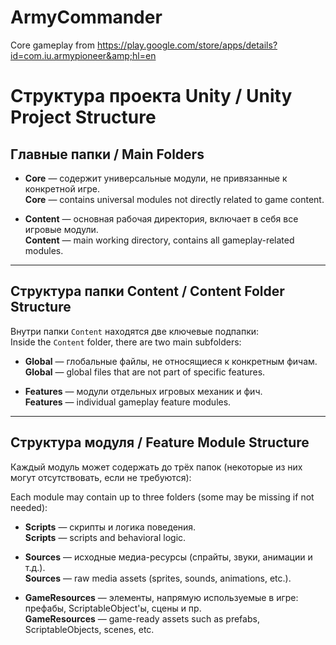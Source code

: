# ArmyCommander
Core gameplay from https://play.google.com/store/apps/details?id=com.iu.armypioneer&amp;hl=en 

# Структура проекта Unity / Unity Project Structure

## Главные папки / Main Folders

- **Core** — содержит универсальные модули, не привязанные к конкретной игре.  
  **Core** — contains universal modules not directly related to game content.

- **Content** — основная рабочая директория, включает в себя все игровые модули.  
  **Content** — main working directory, contains all gameplay-related modules.

---

## Структура папки Content / Content Folder Structure

Внутри папки `Content` находятся две ключевые подпапки:  
Inside the `Content` folder, there are two main subfolders:

- **Global** — глобальные файлы, не относящиеся к конкретным фичам.  
  **Global** — global files that are not part of specific features.

- **Features** — модули отдельных игровых механик и фич.  
  **Features** — individual gameplay feature modules.

---

## Структура модуля / Feature Module Structure

Каждый модуль может содержать до трёх папок (некоторые из них могут отсутствовать, если не требуются):

Each module may contain up to three folders (some may be missing if not needed):

- **Scripts** — скрипты и логика поведения.  
  **Scripts** — scripts and behavioral logic.

- **Sources** — исходные медиа-ресурсы (спрайты, звуки, анимации и т.д.).  
  **Sources** — raw media assets (sprites, sounds, animations, etc.).

- **GameResources** — элементы, напрямую используемые в игре: префабы, ScriptableObject'ы, сцены и пр.  
  **GameResources** — game-ready assets such as prefabs, ScriptableObjects, scenes, etc.

